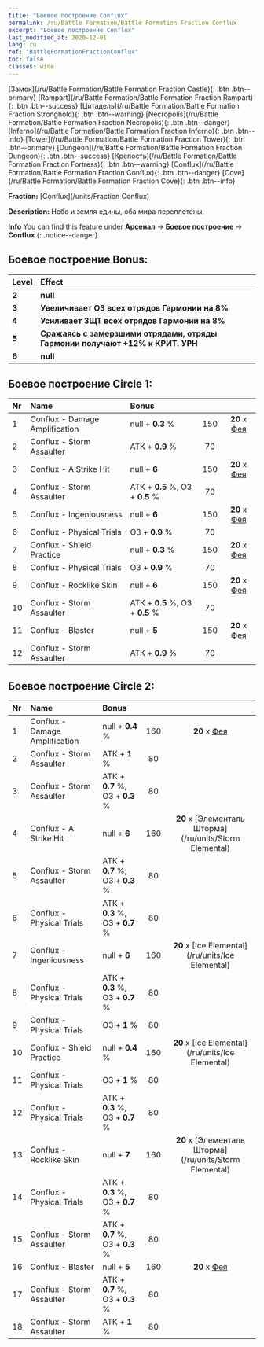 ```yaml
---
title: "Боевое построение Conflux"
permalink: /ru/Battle Formation/Battle Formation Fraction Conflux
excerpt: "Боевое построение Conflux"
last_modified_at: 2020-12-01
lang: ru
ref: "BattleFormationFractionConflux"
toc: false
classes: wide
---
```

 [Замок](/ru/Battle Formation/Battle Formation Fraction Castle){: .btn .btn--primary} [Rampart](/ru/Battle Formation/Battle Formation Fraction Rampart){: .btn .btn--success} [Цитадель](/ru/Battle Formation/Battle Formation Fraction Stronghold){: .btn .btn--warning} [Necropolis](/ru/Battle Formation/Battle Formation Fraction Necropolis){: .btn .btn--danger} [Inferno](/ru/Battle Formation/Battle Formation Fraction Inferno){: .btn .btn--info} [Tower](/ru/Battle Formation/Battle Formation Fraction Tower){: .btn .btn--primary} [Dungeon](/ru/Battle Formation/Battle Formation Fraction Dungeon){: .btn .btn--success} [Крепость](/ru/Battle Formation/Battle Formation Fraction Fortress){: .btn .btn--warning} [Conflux](/ru/Battle Formation/Battle Formation Fraction Conflux){: .btn .btn--danger} [Cove](/ru/Battle Formation/Battle Formation Fraction Cove){: .btn .btn--info} 

  **Fraction:** [Conflux](/units/Fraction Conflux)

  **Description:** Небо и земля едины, оба мира переплетены.

**Info** You can find this feature under **Арсенал** -> **Боевое построение** -> **Conflux** 
{: .notice--danger}

## Боевое построение Bonus:

  | Level |         Effect        |
  |:------|:---------------------|
  | **2** | **null** |
  | **3** | **Увеличивает ОЗ всех отрядов Гармонии на 8%** |
  | **4** | **Усиливает ЗЩТ всех отрядов Гармонии на 8%** |
  | **5** | **Сражаясь с замерзшими отрядами, отряды Гармонии получают +12% к КРИТ. УРН** |
  | **6** | **null** |

## Боевое построение Circle 1:

  |  Nr  |         Name        |  Bonus  | <i class="fas fa-flask"/>  |  <i class="fab fa-optin-monster"/> |
  |:-----|:--------------------|:---------|:-----------------:|:----------------:|
  | 1 | Conflux - Damage Amplification | null + **0.3** % | 150 |  **20** x [Фея](/ru/units/Sprite) |
  | 2 | Conflux - Storm Assaulter | АТК + **0.9** % | 70 |   |
  | 3 | Conflux - A Strike Hit | null + **6**  | 150 |  **20** x [Фея](/ru/units/Sprite) |
  | 4 | Conflux - Storm Assaulter | АТК + **0.5** %, ОЗ + **0.5** % | 70 |   |
  | 5 | Conflux - Ingeniousness | null + **6**  | 150 |  **20** x [Фея](/ru/units/Sprite) |
  | 6 | Conflux - Physical Trials | ОЗ + **0.9** % | 70 |   |
  | 7 | Conflux - Shield Practice | null + **0.3** % | 150 |  **20** x [Фея](/ru/units/Sprite) |
  | 8 | Conflux - Physical Trials | ОЗ + **0.9** % | 70 |   |
  | 9 | Conflux - Rocklike Skin | null + **6**  | 150 |  **20** x [Фея](/ru/units/Sprite) |
  | 10 | Conflux - Storm Assaulter | АТК + **0.5** %, ОЗ + **0.5** % | 70 |   |
  | 11 | Conflux - Blaster | null + **5**  | 150 |  **20** x [Фея](/ru/units/Sprite) |
  | 12 | Conflux - Storm Assaulter | АТК + **0.9** % | 70 |   |
  


## Боевое построение Circle 2:

  |  Nr  |         Name        |  Bonus  | <i class="fas fa-flask"/>  |  <i class="fab fa-optin-monster"/> |
  |:-----|:--------------------|:---------|:-----------------:|:----------------:|
  | 1 | Conflux - Damage Amplification | null + **0.4** % | 160 |  **20** x [Фея](/ru/units/Sprite) |
  | 2 | Conflux - Storm Assaulter | АТК + **1** % | 80 |   |
  | 3 | Conflux - Storm Assaulter | АТК + **0.7** %, ОЗ + **0.3** % | 80 |   |
  | 4 | Conflux - A Strike Hit | null + **6**  | 160 |  **20** x [Элементаль Шторма](/ru/units/Storm Elemental) |
  | 5 | Conflux - Storm Assaulter | АТК + **0.7** %, ОЗ + **0.3** % | 80 |   |
  | 6 | Conflux - Physical Trials | АТК + **0.3** %, ОЗ + **0.7** % | 80 |   |
  | 7 | Conflux - Ingeniousness | null + **6**  | 160 |  **20** x [Ice Elemental](/ru/units/Ice Elemental) |
  | 8 | Conflux - Physical Trials | АТК + **0.3** %, ОЗ + **0.7** % | 80 |   |
  | 9 | Conflux - Physical Trials | ОЗ + **1** % | 80 |   |
  | 10 | Conflux - Shield Practice | null + **0.4** % | 160 |  **20** x [Ice Elemental](/ru/units/Ice Elemental) |
  | 11 | Conflux - Physical Trials | ОЗ + **1** % | 80 |   |
  | 12 | Conflux - Physical Trials | АТК + **0.3** %, ОЗ + **0.7** % | 80 |   |
  | 13 | Conflux - Rocklike Skin | null + **7**  | 160 |  **20** x [Элементаль Шторма](/ru/units/Storm Elemental) |
  | 14 | Conflux - Physical Trials | АТК + **0.3** %, ОЗ + **0.7** % | 80 |   |
  | 15 | Conflux - Storm Assaulter | АТК + **0.7** %, ОЗ + **0.3** % | 80 |   |
  | 16 | Conflux - Blaster | null + **5**  | 160 |  **20** x [Фея](/ru/units/Sprite) |
  | 17 | Conflux - Storm Assaulter | АТК + **0.7** %, ОЗ + **0.3** % | 80 |   |
  | 18 | Conflux - Storm Assaulter | АТК + **1** % | 80 |   |
  

